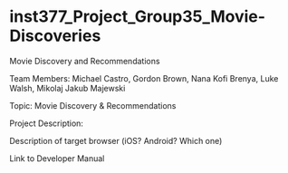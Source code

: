 # inst377_Project_Group35_Movie-Discoveries
Movie Discovery and Recommendations

Team Members: Michael Castro, Gordon Brown, Nana Kofi Brenya, Luke Walsh, Mikolaj Jakub Majewski

Topic: Movie Discovery & Recommendations

Project Description:

Description of target browser (iOS? Android? Which one)

Link to Developer Manual
